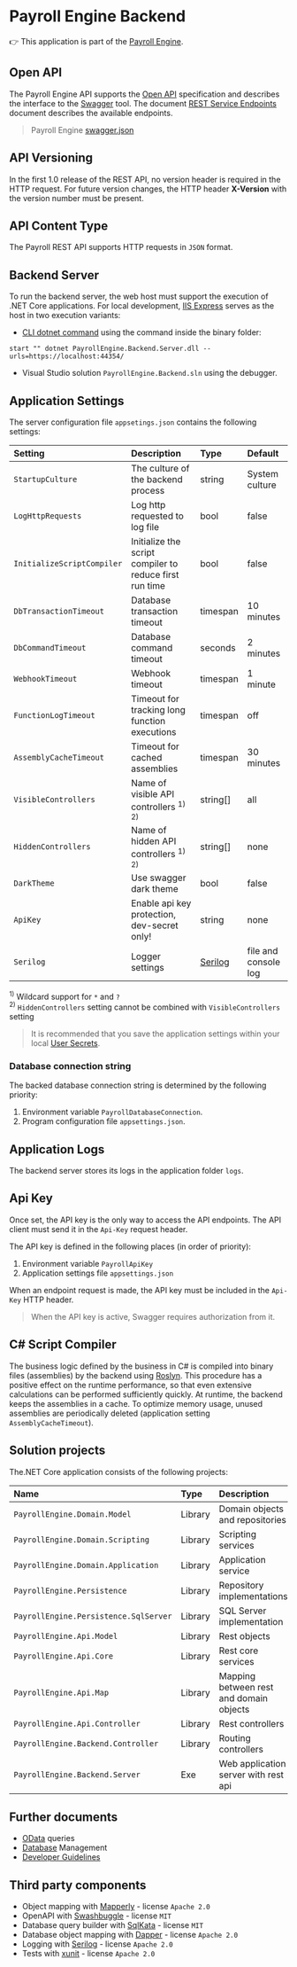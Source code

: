 # Payroll Engine Backend
👉 This application is part of the [Payroll Engine](https://github.com/Payroll-Engine/PayrollEngine/wiki).

## Open API
The Payroll Engine API supports the [Open API](https://www.openapis.org/) specification and describes the interface to the [Swagger](https://swagger.io/) tool. The document [REST Service Endpoints](https://github.com/Payroll-Engine/PayrollEngine/blob/main/Documents/PayrollRestServicesEndpoints.pdf) document describes the available endpoints.

> Payroll Engine [swagger.json](docs/swagger.json)

## API Versioning
In the first 1.0 release of the REST API, no version header is required in the HTTP request. For future version changes, the HTTP header **X-Version** with the version number must be present.

## API Content Type
The Payroll REST API supports HTTP requests in `JSON` format.

## Backend Server
To run the backend server, the web host must support the execution of .NET Core applications. For local development, [IIS Express](https://learn.microsoft.com/en-us/iis/extensions/introduction-to-iis-express/iis-express-overview) serves as the host in two execution variants:
- [CLI dotnet command](https://learn.microsoft.com/en-us/dotnet/core/tools/dotnet) using the command inside the binary folder:
```
start "" dotnet PayrollEngine.Backend.Server.dll --urls=https://localhost:44354/
```
- Visual Studio solution `PayrollEngine.Backend.sln` using the debugger.

## Application Settings
The server configuration file `appsetings.json` contains the following settings:

| Setting                    | Description                                              | Type       | Default        |
|:--|:--|:--|:--|
| `StartupCulture`           | The culture of the backend process                       | string     | System culture |
| `LogHttpRequests`          | Log http requested to log file                           | bool       | false          |
| `InitializeScriptCompiler` | Initialize the script compiler to reduce first run time  | bool       | false          |
| `DbTransactionTimeout`     | Database transaction timeout                             | timespan   | 10 minutes     |
| `DbCommandTimeout`         | Database command timeout                                 | seconds    | 2 minutes      |
| `WebhookTimeout`           | Webhook timeout                                          | timespan   | 1 minute       |
| `FunctionLogTimeout`       | Timeout for tracking long function executions            | timespan   | off            |
| `AssemblyCacheTimeout`     | Timeout for cached assemblies                            | timespan   | 30 minutes     |
| `VisibleControllers`       | Name of visible API controllers <sup>1) 2)</sup>         | string[]   | all            |
| `HiddenControllers`        | Name of hidden API controllers <sup>1) 2)</sup>          | string[]   | none           |
| `DarkTheme`                | Use swagger dark theme                                   | bool       | false          |
| `ApiKey`                   | Enable api key protection, dev-secret only!              | string     | none           |
| `Serilog`                  | Logger settings                                          | [Serilog](https://serilog.net/) | file and console log |

<sup>1)</sup> Wildcard support for `*` and `?`<br />
<sup>2)</sup> `HiddenControllers` setting cannot be combined with `VisibleControllers` setting

> It is recommended that you save the application settings within your local [User Secrets](https://learn.microsoft.com/en-us/aspnet/core/security/app-secrets).

### Database connection string
The backed database connection string is determined by the following priority:

1. Environment variable `PayrollDatabaseConnection`.
2. Program configuration file `appsettings.json`.

## Application Logs
The backend server stores its logs in the application folder `logs`.

## Api Key
Once set, the API key is the only way to access the API endpoints. The API client must send it in the `Api-Key` request header.

The API key is defined in the following places (in order of priority):

1. Environment variable `PayrollApiKey`
2. Application settings file `appsettings.json`

When an endpoint request is made, the API key must be included in the `Api-Key` HTTP header.

> When the API key is active, Swagger requires authorization from it.

## C# Script Compiler
The business logic defined by the business in C# is compiled into binary files (assemblies) by the backend using [Roslyn](https://github.com/dotnet/roslyn). This procedure has a positive effect on the runtime performance, so that even extensive calculations can be performed sufficiently quickly. At runtime, the backend keeps the assemblies in a cache. To optimize memory usage, unused assemblies are periodically deleted (application setting `AssemblyCacheTimeout`).

## Solution projects
The.NET Core application consists of the following projects:

| Name                                  | Type       | Description                                       |
|:--|:--|:--|
| `PayrollEngine.Domain.Model`          | Library    | Domain objects and repositories                   |
| `PayrollEngine.Domain.Scripting`      | Library    | Scripting services                                |
| `PayrollEngine.Domain.Application`    | Library    | Application service                               |
| `PayrollEngine.Persistence`           | Library    | Repository implementations                        |
| `PayrollEngine.Persistence.SqlServer` | Library    | SQL Server implementation                         |
| `PayrollEngine.Api.Model`             | Library    | Rest objects                                      |
| `PayrollEngine.Api.Core`              | Library    | Rest core services                                |
| `PayrollEngine.Api.Map`               | Library    | Mapping between rest and domain objects           |
| `PayrollEngine.Api.Controller`        | Library    | Rest controllers                                  |
| `PayrollEngine.Backend.Controller`    | Library    | Routing controllers                               |
| `PayrollEngine.Backend.Server`        | Exe        | Web application server with rest api              |

## Further documents
- [OData](OData.md) queries
- [Database](Database.md) Management
- [Developer Guidelines](Dev-Guidelines.md)

## Third party components
- Object mapping with [Mapperly](https://github.com/riok/mapperly/) - license `Apache 2.0`
- OpenAPI with [Swashbuggle](https://github.com/domaindrivendev/Swashbuckle.AspNetCore/) - license `MIT`
- Database query builder with [SqlKata](https://github.com/sqlkata/querybuilder/) - license `MIT`
- Database object mapping with [Dapper](https://github.com/DapperLib/Dapper/) - license `Apache 2.0`
- Logging with [Serilog](https://github.com/serilog/serilog/) - license `Apache 2.0`
- Tests with [xunit](https://github.com/xunit) - license `Apache 2.0`
